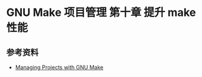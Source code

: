 # GNU Make 项目管理 第十章 提升 make 性能

[annotation]: <id> (512cbd16-8d7d-40d4-9daf-3dff0daa72b3)
[annotation]: <status> (protect)
[annotation]: <create_time> (2021-04-18 19:22:43)
[annotation]: <category> (读书笔记)
[annotation]: <tags> (Make|Makefile|GNU)
[annotation]: <topic> (GNU Make项目管理)
[annotation]: <index> (10)
[annotation]: <comments> (true)
[annotation]: <url> (http://blog.ccyg.studio/article/512cbd16-8d7d-40d4-9daf-3dff0daa72b3)

## 参考资料

- [Managing Projects with GNU Make](https://book.douban.com/subject/1850994/)